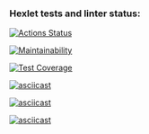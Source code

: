 ### Hexlet tests and linter status:
[![Actions Status](https://github.com/kotovann/frontend-project-46/actions/workflows/hexlet-check.yml/badge.svg)](https://github.com/kotovann/frontend-project-46/actions)

[![Maintainability](https://api.codeclimate.com/v1/badges/fc9d8ff7c8b8aa628788/maintainability)](https://codeclimate.com/github/kotovann/frontend-project-46/maintainability)

[![Test Coverage](https://api.codeclimate.com/v1/badges/fc9d8ff7c8b8aa628788/test_coverage)](https://codeclimate.com/github/kotovann/frontend-project-46/test_coverage)

[![asciicast](https://asciinema.org/a/7NcMUSX3ob3oTkm79S67rQQq8.svg)](https://asciinema.org/a/7NcMUSX3ob3oTkm79S67rQQq8)

[![asciicast](https://asciinema.org/a/Lu0dYip22xfEGdSBm3YG7KTfn.svg)](https://asciinema.org/a/Lu0dYip22xfEGdSBm3YG7KTfn)

[![asciicast](https://asciinema.org/a/6PaEdrFUqcgb0pZtzIaroqAO8.svg)](https://asciinema.org/a/6PaEdrFUqcgb0pZtzIaroqAO8)